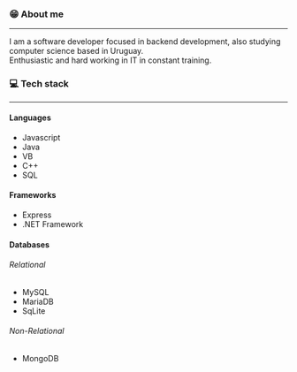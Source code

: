### 😁 About me
<hr>

<p> I am a software developer focused in backend development, also studying computer science based in Uruguay.<br>
Enthusiastic and hard working in IT in constant training.</p>

### 💻 Tech stack
<hr>

#### Languages

- Javascript
- Java
- VB
- C++
- SQL

#### Frameworks

- Express
- .NET Framework

#### Databases

###### Relational
- MySQL
- MariaDB
- SqLite

###### Non-Relational
- MongoDB
